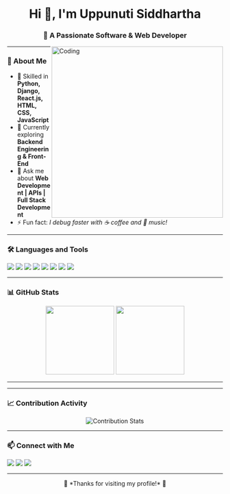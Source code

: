<h1 align="center">Hi 👋, I'm Uppunuti Siddhartha</h1>
<h3 align="center">🚀 A Passionate Software & Web Developer</h3>

<img align="right" alt="Coding" width="400" src="https://cdn.dribbble.com/users/1162077/screenshots/3848914/programmer.gif">

---

### 🌟 About Me  
- 🔧 Skilled in **Python, Django, React.js, HTML, CSS, JavaScript**  
- 🌱 Currently exploring **Backend Engineering & Front-End**    
- 💬 Ask me about **Web Development | APIs | Full Stack Development**  
- ⚡ Fun fact: *I debug faster with ☕ coffee and 🎵 music!*  

---

### 🛠️ Languages and Tools  

<p align="left">
  <img src="https://img.shields.io/badge/Python-3776AB?style=for-the-badge&logo=python&logoColor=white"/> 
  <img src="https://img.shields.io/badge/Django-092E20?style=for-the-badge&logo=django&logoColor=white"/> 
  <img src="https://img.shields.io/badge/JavaScript-F7DF1E?style=for-the-badge&logo=javascript&logoColor=black"/> 
  <img src="https://img.shields.io/badge/React-20232A?style=for-the-badge&logo=react&logoColor=61DAFB"/> 
  <img src="https://img.shields.io/badge/HTML5-E34F26?style=for-the-badge&logo=html5&logoColor=white"/> 
  <img src="https://img.shields.io/badge/CSS3-1572B6?style=for-the-badge&logo=css3&logoColor=white"/> 
  <img src="https://img.shields.io/badge/PostgreSQL-316192?style=for-the-badge&logo=postgresql&logoColor=white"/> 
  <img src="https://img.shields.io/badge/REST_API-FF6F00?style=for-the-badge"/> 
</p>

---

### 📊 GitHub Stats  

<p align="center">
  <!-- GitHub Stats -->
  <img src="https://github-readme-stats.vercel.app/api?username=uppunutisiddhartha&show_icons=true&theme=shark" height="160"/>
  <!-- Top Languages -->
  <img src="https://github-readme-stats.vercel.app/api/top-langs/?username=uppunutisiddhartha&layout=compact&theme=shark" height="160"/>
</p>



---

---

### 📈 Contribution Activity  

<p align="center">
  <img src="https://github-contributor-stats.vercel.app/api?username=uppunutisiddhartha&limit=5&theme=shark&combine_all_yearly_contributions=true" alt="Contribution Stats" />
</p>

---

### 📫 Connect with Me  

<p align="left">
  <a href="mailto:uppunutisiddhartha@gmail.com"><img src="https://img.shields.io/badge/Gmail-D14836?style=for-the-badge&logo=gmail&logoColor=white"/></a>
  <a href="https://www.linkedin.com/in/siddhartha55/"><img src="https://img.shields.io/badge/LinkedIn-0077B5?style=for-the-badge&logo=linkedin&logoColor=white"/></a>
  <a href="https://github.com/uppunutisiddhartha"><img src="https://img.shields.io/badge/GitHub-100000?style=for-the-badge&logo=github&logoColor=white"/></a>
</p>

---

<p align="center">
  🌟 *Thanks for visiting my profile!* 🌟  
</p>
